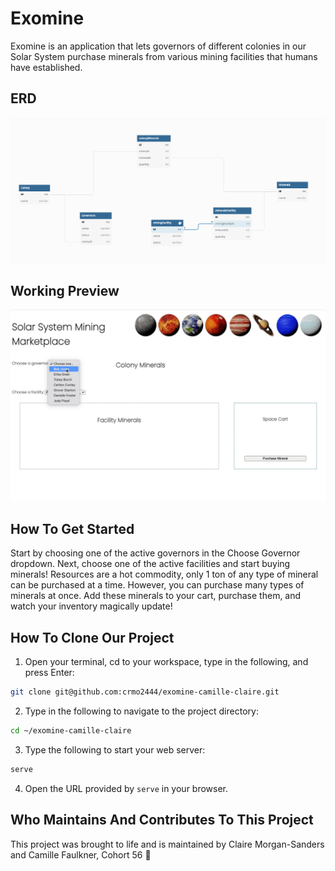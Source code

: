 # Exomine

Exomine is an application that lets governors of different colonies in our Solar System purchase minerals from various mining facilities that humans have established.


## ERD

![erd for project](./images/exomineerd.png)

## Working Preview

![gif of project](./images/exominevid.gif)


## How To Get Started
Start by choosing one of the active governors in the Choose Governor dropdown. Next, choose one of the active facilities and start buying minerals!
Resources are a hot commodity, only 1 ton of any type of mineral can be purchased at a time. However, you can purchase many types of minerals at once. 
Add these minerals to your cart, purchase them, and watch your inventory magically update!

## How To Clone Our Project
1. Open your terminal, cd to your workspace, type in the following, and press Enter:
```sh
git clone git@github.com:crmo2444/exomine-camille-claire.git
```

2. Type in the following to navigate to the project directory:
```sh
cd ~/exomine-camille-claire
```

3. Type the following to start your web server:
```sh
serve
```

4. Open the URL provided by `serve` in your browser.


## Who Maintains And Contributes To This Project
This project was brought to life and is maintained by Claire Morgan-Sanders and Camille Faulkner, Cohort 56 :blue_heart:
